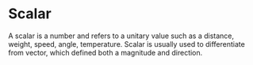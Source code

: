 # Scalar

A scalar is a number and refers to a unitary value such as a distance, weight, speed, angle, temperature. Scalar is usually used to differentiate from vector, which defined both a magnitude and direction.

